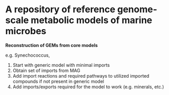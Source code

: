 # A repository of reference genome-scale metabolic models of marine microbes


__Reconstruction of GEMs from core models__

e.g. Synechococcus,

1. Start with generic model with minimal imports
2. Obtain set of imports from MAG
3. Add import reactions and required pathways to utilized imported compounds if not present in generic model
4. Add imports/exports required for the model to work (e.g. minerals, etc.)